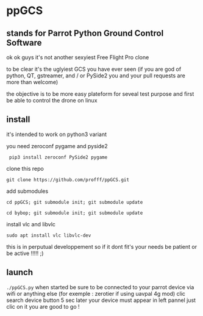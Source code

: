 # ppGCS

stands for Parrot Python Ground Control Software
-

ok ok guys it's not another sexyiest Free Flight Pro clone

to be clear it's the uglyiest GCS you have ever seen (if you are god of python, QT, gstreamer,  and / or PySide2 you and your pull requests are more than welcome)

the objective is to be more easy plateform for seveal test purpose 
and first be able to control the drone on linux 

install 
-
it's intended to work on python3 variant 

you need zeroconf pygame and pyside2

  ``` pip3 install zeroconf PySide2 pygame```
  
clone this repo 
  
  ``` git clone https://github.com/profff/ppGCS.git ```

add submodules
  
  ```cd ppGCS; git submodule init; git submodule update```
  
  ```cd bybop; git submodule init; git submodule update```

install vlc and libvlc

  ```sudo apt install vlc libvlc-dev```



this is in perputual developpement so if it dont fit's your needs be patient or be active !!!!! ;)   

launch
-
```./ppGCS.py```
when started be sure to be connected to your parrot device via wifi or anything else (for exemple : zerotier if using uavpal 4g mod)
clic search device button
5 sec later your device must appear in left pannel just clic on it you are good to go ! 
